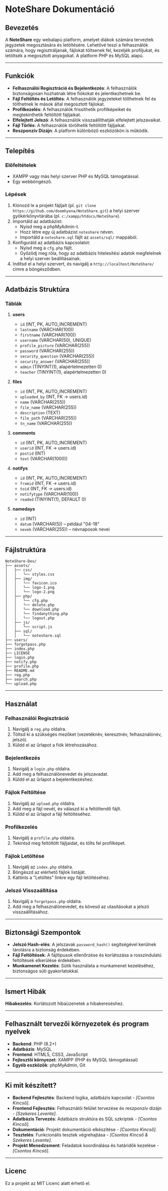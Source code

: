 # NoteShare Dokumentáció

## Bevezetés
A **NoteShare** egy webalapú platform, amelyet diákok számára terveztek jegyzetek megosztására és letöltésére. Lehetővé teszi a felhasználók számára, hogy regisztráljanak, fájlokat töltsenek fel, kezeljék profiljukat, és letöltsék a megosztott anyagokat. A platform PHP és MySQL alapú.

---

## Funkciók
- **Felhasználói Regisztráció és Bejelentkezés**: A felhasználók biztonságosan hozhatnak létre fiókokat és jelentkezhetnek be.
- **Fájl Feltöltés és Letöltés**: A felhasználók jegyzeteket tölthetnek fel és tölthetnek le mások által megosztott fájlokat.
- **Profilkezelés**: A felhasználók frissíthetik profilképeiket és megtekinthetik feltöltött fájljaikat.
- **Elfelejtett Jelszó**: A felhasználók visszaállíthatják elfelejtett jelszavaikat.
- **Fájl Törlés**: A felhasználók törölhetik feltöltött fájljaikat.
- **Reszponzív Dizájn**: A platform különböző eszközökön is működik.

---

## Telepítés

### Előfeltételek
- XAMPP vagy más helyi szerver PHP és MySQL támogatással.
- Egy webböngésző.

### Lépések
1. Klónozd le a projekt fájljait (pl. `git clone https://github.com/doomhyena/NoteShare.git`) a helyi szerver gyökérkönyvtárába (pl. `c:/xampp/htdocs/NoteShare`).
2. Importáld az adatbázist:
    - Nyisd meg a phpMyAdmin-t.
    - Hozz létre egy új adatbázist `noteshare` néven.
    - Importáld a `noteshare.sql` fájlt az `assets/sql/` mappából.
3. Konfiguráld az adatbázis kapcsolatot:
    - Nyisd meg a `cfg.php` fájlt.
    - Győződj meg róla, hogy az adatbázis hitelesítési adatok megfelelnek a helyi szerver beállításainak.
4. Indítsd el a helyi szervert, és navigálj a `http://localhost/NoteShare/` címre a böngésződben.

---

## Adatbázis Struktúra

### Táblák

1. **users**
   - `id` (INT, PK, AUTO_INCREMENT)
   - `lastname` (VARCHAR(100))
   - `firstname` (VARCHAR(100))
   - `username` (VARCHAR(50), UNIQUE)
   - `profile_picture` (VARCHAR(255))
   - `password` (VARCHAR(255))
   - `security_question` (VARCHAR(255))
   - `security_answer` (VARCHAR(255))
   - `admin` (TINYINT(1), alapértelmezetten 0)
   - `teacher` (TINYINT(1), alapértelmezetten 0)

2. **files**
   - `id` (INT, PK, AUTO_INCREMENT)
   - `uploaded_by` (INT, FK → users.id)
   - `name` (VARCHAR(255))
   - `file_name` (VARCHAR(255))
   - `description` (TEXT)
   - `file_path` (VARCHAR(255))
   - `tn_name` (VARCHAR(255))

3. **comments**
   - `id` (INT, PK, AUTO_INCREMENT)
   - `userid` (INT, FK → users.id)
   - `postid` (INT)
   - `text` (VARCHAR(1000))

4. **notifys**
    - `id` (INT, PK, AUTO_INCREMENT)
    - `fromid` (INT, FK → users.id)
    - `toid` (INT, FK → users.id)
    - `notifytype` (VARCHAR(100))
    - `readed` (TINYINT(1), DEFAULT 0)

5. **namedays**
    - `id` (INT)
    - `datum` (VARCHAR(5)) – például "04-18"
    - `nevek` (VARCHAR(255)) – névnaposok nevei

---

## Fájlstruktúra
```
NoteShare-Dev/
├── assets/
│   ├── css/
│   │   └── styles.css
│   ├── img/
│   │   └── favicon.ico
│   │   └── logo-1.png
│   │   └── logo-2.png
│   ├── php/
│   │   └── cfg.php
│   │   └── delete.php
│   │   └── download.php
│   │   └── findanything.php
│   │   └── logout.php
│   ├── js/
│   │   └── script.js
│   ├── sql/
│   │   └── noteshare.sql
├── users/
├── forgotpass.php
├── index.php
├── LICENSE
├── login.php
├── notify.php
├── profile.php
├── README.md
├── reg.php
├── search.php
└── upload.php
```

---

## Használat

### Felhasználói Regisztráció
1. Navigálj a `reg.php` oldalra.
2. Töltsd ki a szükséges mezőket (vezetéknév, keresztnév, felhasználónév, jelszó).
3. Küldd el az űrlapot a fiók létrehozásához.

### Bejelentkezés
1. Navigálj a `login.php` oldalra.
2. Add meg a felhasználónevedet és jelszavadat.
3. Küldd el az űrlapot a bejelentkezéshez.

### Fájlok Feltöltése
1. Navigálj az `upload.php` oldalra.
2. Add meg a fájl nevét, és válaszd ki a feltöltendő fájlt.
3. Küldd el az űrlapot a fájl feltöltéséhez.

### Profilkezelés
1. Navigálj a `profile.php` oldalra.
2. Tekintsd meg feltöltött fájljaidat, és tölts fel profilképet.

### Fájlok Letöltése
1. Navigálj az `index.php` oldalra.
2. Böngészd az elérhető fájlok listáját.
3. Kattints a "Letöltés" linkre egy fájl letöltéséhez.

### Jelszó Visszaállítása
1. Navigálj a `forgotpass.php` oldalra.
2. Add meg a felhasználónevedet, és kövesd az utasításokat a jelszó visszaállításához.

---

## Biztonsági Szempontok
- **Jelszó Hash-elés**: A jelszavak `password_hash()` segítségével kerülnek tárolásra a biztonság érdekében.
- **Fájl Feltöltések**: A fájltípusok ellenőrzése és korlátozása a rosszindulatú feltöltések elkerülése érdekében.
- **Munkamenet Kezelés**: Sütik használata a munkamenet kezeléséhez, biztonságos süti gyakorlatokkal.

---

## Ismert Hibák
**Hibakezelés**: Korlátozott hibaüzenetek a hibakereséshez.

---

## Felhasznált tervezői környezetek és program nyelvek
- **Backend**: PHP (8.2+)
- **Adatbázis**: MySQL
- **Frontend**: HTML5, CSS3, JavaScript
- **Fejlesztői környezet**: XAMPP (PHP és MySQL támogatással)
- **Egyéb eszközök**: phpMyAdmin, Git

---

## Ki mit készített?
- **Backend Fejlesztés**: Backend logika, adatbázis kapcsolat - *[Csontos Kincső]*.
- **Frontend Fejlesztés**: Felhasználói felület tervezése és reszponzív dizájn - *[Szekeres Levente]*.
- **Adatbázis Tervezés**: Adatbázis struktúra és SQL szkriptek - *[Csontos Kincső]*.
- **Dokumentáció**: Projekt dokumentáció elkészítése - *[Csontos Kincső]*.
- **Tesztelés**: Funkcionális tesztek végrehajtása - *[Csontos Kincső & Szekeres Levente]*.
- **Projekt Menedzsment**: Feladatok koordinálása és határidők kezelése - *[Csontos Kincső]*.

---

## Licenc
Ez a projekt az MIT Licenc alatt érhető el.

